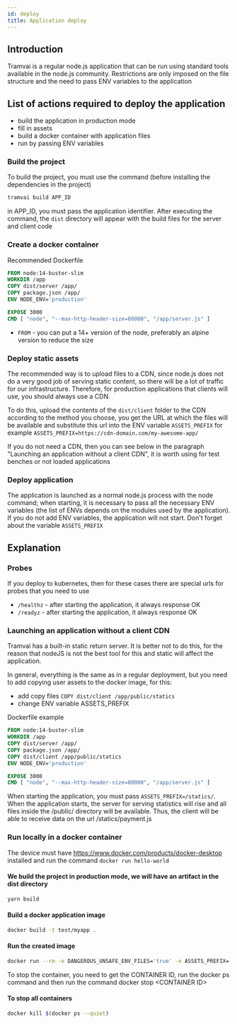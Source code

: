 ```yaml
---
id: deploy
title: Application deploy
---
```


## Introduction

Tramvai is a regular node.js application that can be run using standard tools available in the node.js community. Restrictions are only imposed on the file structure and the need to pass ENV variables to the application

## List of actions required to deploy the application

- build the application in production mode
- fill in assets
- build a docker container with application files
- run by passing ENV variables

### Build the project

To build the project, you must use the command (before installing the dependencies in the project)

```bash
tramvai build APP_ID
```

in APP_ID, you must pass the application identifier. After executing the command, the `dist` directory will appear with the build files for the server and client code

### Create a docker container

Recommended Dockerfile

```dockerfile
FROM node:14-buster-slim
WORKDIR /app
COPY dist/server /app/
COPY package.json /app/
ENV NODE_ENV='production'

EXPOSE 3000
CMD [ "node", "--max-http-header-size=80000", "/app/server.js" ]
```

- `FROM` - you can put a 14+ version of the node, preferably an alpine version to reduce the size

### Deploy static assets

The recommended way is to upload files to a CDN, since node.js does not do a very good job of serving static content, so there will be a lot of traffic for our infrastructure. Therefore, for production applications that clients will use, you should always use a CDN.

To do this, upload the contents of the `dist/client` folder to the CDN according to the method you choose, you get the URL at which the files will be available and substitute this url into the ENV variable `ASSETS_PREFIX` for example `ASSETS_PREFIX=https://cdn-domain.com/my-awesome-app/`

If you do not need a CDN, then you can see below in the paragraph "Launching an application without a client CDN", it is worth using for test benches or not loaded applications

### Deploy application

The application is launched as a normal node.js process with the node command; when starting, it is necessary to pass all the necessary ENV variables (the list of ENVs depends on the modules used by the application). If you do not add ENV variables, the application will not start. Don't forget about the variable `ASSETS_PREFIX`

## Explanation

### Probes

If you deploy to kubernetes, then for these cases there are special urls for probes that you need to use

- `/healthz` - after starting the application, it always response OK
- `/readyz` - after starting the application, it always response OK

### Launching an application without a client CDN

Tramvai has a built-in static return server. It is better not to do this, for the reason that nodeJS is not the best tool for this and static will affect the application.

In general, everything is the same as in a regular deployment, but you need to add copying user assets to the docker image, for this:
* add copy files `COPY dist/client /app/public/statics`
* change ENV variable ASSETS_PREFIX

Dockerfile example

```dockerfile
FROM node:14-buster-slim
WORKDIR /app
COPY dist/server /app/
COPY package.json /app/
COPY dist/client /app/public/statics
ENV NODE_ENV='production'

EXPOSE 3000
CMD [ "node", "--max-http-header-size=80000", "/app/server.js" ]
```

When starting the application, you must pass `ASSETS_PREFIX=/statics/`. When the application starts, the server for serving statistics will rise and all files inside the /public/ directory will be available. Thus, the client will be able to receive data on the url /statics/payment.js

### Run locally in a docker container

The device must have https://www.docker.com/products/docker-desktop installed and run the command `docker run hello-world`

#### We build the project in production mode, we will have an artifact in the dist directory

```bash
yarn build
```

#### Build a docker application image

```bash
docker build -t test/myapp .
```

#### Run the created image

```bash
docker run --rm -e DANGEROUS_UNSAFE_ENV_FILES='true' -e ASSETS_PREFIX='http://localhost:4000/static/' -v ${PWD}/env.development.js:/app/env.development.js -v ${PWD}/dist/client:/app/static  -e DEV_STATIC=true -p 3000:3000 -p 4000:4000 -d test/myapp
```

To stop the container, you need to get the CONTAINER ID, run the docker ps command and then run the command docker stop <CONTAINER ID\>

#### To stop all containers

```bash
docker kill $(docker ps --quiet)
```
